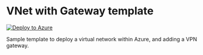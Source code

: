 # VNet with Gateway template
[![Deploy to Azure](http://azuredeploy.net/deploybutton.png)](https://portal.azure.com/#create/Microsoft.Template/uri/https%3A%2F%2Fraw.githubusercontent.com%2Fjefutte%2Fcloudpuzzles%2Fmaster%2FAzure%2FNetwork%2Fvnet-with-gateway.json) 

Sample template to deploy a virtual network within Azure, and adding a VPN gateway.
